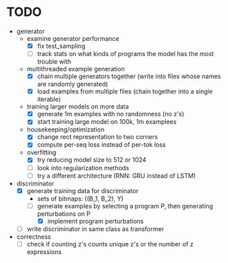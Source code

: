 # TODO
- generator
  - examine generator performance
    - [x] fix test_sampling
    - [ ] track stats on what kinds of programs the model has the most trouble with
  - multithreaded example generation
    - [x] chain multiple generators together (write into files whose names are randomly generated)
    - [x] load examples from multiple files (chain together into a single iterable)
  - training larger models on more data
    - [x] generate 1m examples with no randomness (no z's)
    - [x] start training large model on 100k, 1m examplees
  - housekeeping/optimization
    - [x] change rect representation to two corners
    - [x] compute per-seq loss instead of per-tok loss
  - overfitting
    - [x] try reducing model size to 512 or 1024
    - [ ] look into regularization methods
    - [ ] try a different architecture (RNN: GRU instead of LSTM)   
- discriminator
  - [x] generate training data for discriminator
    - sets of bitmaps: ((B_1, B_2), Y)
    - [ ] generate examples by selecting a program P, then generating perturbations on P
      - [x] implement program perturbations
  - [ ] write discriminator in same class as transformer 
- correctness
  - [ ] check if counting z's counts unique z's or the number of z expressions